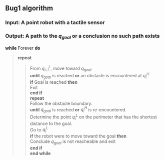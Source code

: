 ## Bug1 algorithm

### **Input:** A point robot with a tactile sensor
### **Output:** A path to the *q<sub>goal</sub>* or a conclusion no such path exists

**while** Forever **do**  
>**repeat**  
>>From *q<sub>i-1</sub><sup>L</sup>*, move toward *q<sub>goal</sub>*   
**until** *q<sub>goal</sub>* is reached **or** an obstacle is encountered at *q<sub>i</sub><sup>H</sup>*  
>**if** Goal is reached **then**  
>>Exit   
>**end if**   
>**repeat**   
>>Follow the obstacle boundary.  
>**until** *q<sub>goal</sub>* is reached **or** *q<sub>i</sub><sup>H</sup>* is re-encountered.   
>Determine the point *q<sub>i</sub><sup>L</sup>* on the perimeter that has the shortest distance to the goal.   
>Go to *q<sub>i</sub><sup>L</sup>*   
>**if** the robot were to move toward the goal **then**   
>>Conclude *q<sub>goal</sub>* is not reacheable and exit   
>**end if**   
**end while**  

 
